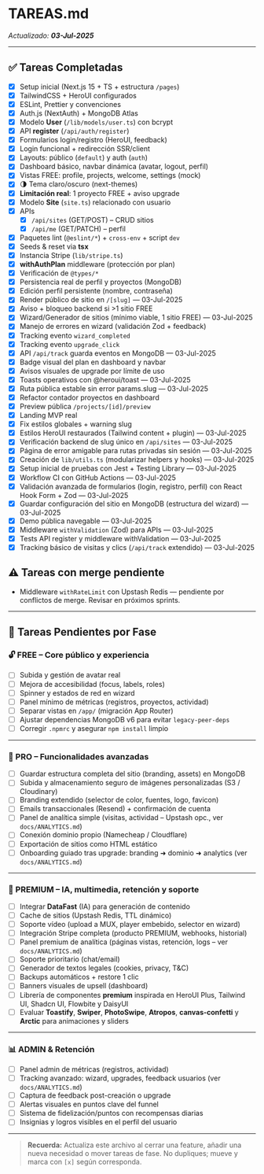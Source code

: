 # TAREAS.md

_Actualizado: **03-Jul-2025**_

---

## ✅ Tareas Completadas

- [x] Setup inicial (Next.js 15 + TS + estructura `/pages`)
- [x] TailwindCSS + HeroUI configurados
- [x] ESLint, Prettier y convenciones
- [x] Auth.js (NextAuth) + MongoDB Atlas
- [x] Modelo **User** (`/lib/models/user.ts`) con bcrypt
- [x] API **register** (`/api/auth/register`)
- [x] Formularios login/registro (HeroUI, feedback)
- [x] Login funcional + redirección SSR/client
- [x] Layouts: público (`default`) y auth (`auth`)
- [x] Dashboard básico, navbar dinámica (avatar, logout, perfil)
- [x] Vistas FREE: profile, projects, welcome, settings (mock)
- [x] 🌗 Tema claro/oscuro (next-themes)
- [x] **Limitación real**: 1 proyecto FREE + aviso upgrade
- [x] Modelo **Site** (`site.ts`) relacionado con usuario
- [x] APIs
  - [x] `/api/sites` (GET/POST) – CRUD sitios
  - [x] `/api/me` (GET/PATCH) – perfil
- [x] Paquetes lint (`@eslint/*`) + `cross-env` + script `dev`
- [x] Seeds & reset via **tsx**
- [x] Instancia Stripe (`lib/stripe.ts`)
- [x] **withAuthPlan** middleware (protección por plan)
- [x] Verificación de `@types/*`
- [x] Persistencia real de perfil y proyectos (MongoDB)
- [x] Edición perfil persistente (nombre, contraseña)
- [x] Render público de sitio en `/[slug]` — 03-Jul-2025
- [x] Aviso + bloqueo backend si >1 sitio FREE
- [x] Wizard/Generador de sitios (mínimo viable, 1 sitio FREE) — 03-Jul-2025
- [x] Manejo de errores en wizard (validación Zod + feedback)
- [x] Tracking evento `wizard_completed`
- [x] Tracking evento `upgrade_click`
- [x] API `/api/track` guarda eventos en MongoDB — 03-Jul-2025
- [x] Badge visual del plan en dashboard y navbar
- [x] Avisos visuales de upgrade por límite de uso
- [x] Toasts operativos con @heroui/toast — 03-Jul-2025
- [x] Ruta pública estable sin error params.slug — 03-Jul-2025
- [x] Refactor contador proyectos en dashboard
- [x] Preview pública `/projects/[id]/preview`
- [x] Landing MVP real
- [x] Fix estilos globales + warning slug
- [x] Estilos HeroUI restaurados (Tailwind content + plugin) — 03-Jul-2025
- [x] Verificación backend de slug único en `/api/sites` — 03-Jul-2025
- [x] Página de error amigable para rutas privadas sin sesión — 03-Jul-2025
- [x] Creación de `lib/utils.ts` (modularizar helpers y hooks) — 03-Jul-2025
- [x] Setup inicial de pruebas con Jest + Testing Library — 03-Jul-2025
- [x] Workflow CI con GitHub Actions — 03-Jul-2025
- [x] Validación avanzada de formularios (login, registro, perfil) con React Hook Form + Zod — 03-Jul-2025
- [x] Guardar configuración del sitio en MongoDB (estructura del wizard) — 03-Jul-2025
- [x] Demo pública navegable — 03-Jul-2025
- [x] Middleware `withValidation` (Zod) para APIs — 03-Jul-2025
- [x] Tests API register y middleware withValidation — 03-Jul-2025
- [x] Tracking básico de visitas y clics (`/api/track` extendido) — 03-Jul-2025

## ⚠️ Tareas con merge pendiente

- Middleware `withRateLimit` con Upstash Redis — pendiente por conflictos de merge. Revisar en próximos sprints.

---

## 🚧 Tareas Pendientes por Fase

### 🔓 FREE – Core público y experiencia

- [ ] Subida y gestión de avatar real
- [ ] Mejora de accesibilidad (focus, labels, roles)
- [ ] Spinner y estados de red en wizard
- [ ] Panel mínimo de métricas (registros, proyectos, actividad)
- [ ] Separar vistas en `/app/` (migración App Router)
- [ ] Ajustar dependencias MongoDB v6 para evitar `legacy-peer-deps`
- [ ] Corregir `.npmrc` y asegurar `npm install` limpio

---

### 💼 PRO – Funcionalidades avanzadas

- [ ] Guardar estructura completa del sitio (branding, assets) en MongoDB
- [ ] Subida y almacenamiento seguro de imágenes personalizadas (S3 / Cloudinary)
- [ ] Branding extendido (selector de color, fuentes, logo, favicon)
- [ ] Emails transaccionales (Resend) + confirmación de cuenta
- [ ] Panel de analítica simple (visitas, actividad – Upstash opc., ver `docs/ANALYTICS.md`)
- [ ] Conexión dominio propio (Namecheap / Cloudflare)
- [ ] Exportación de sitios como HTML estático
- [ ] Onboarding guiado tras upgrade: branding ➜ dominio ➜ analytics (ver `docs/ANALYTICS.md`)

---

### 🚀 PREMIUM – IA, multimedia, retención y soporte

- [ ] Integrar **DataFast** (IA) para generación de contenido
- [ ] Cache de sitios (Upstash Redis, TTL dinámico)
- [ ] Soporte vídeo (upload a MUX, player embebido, selector en wizard)
- [ ] Integración Stripe completa (producto PREMIUM, webhooks, historial)
- [ ] Panel premium de analítica (páginas vistas, retención, logs – ver `docs/ANALYTICS.md`)
- [ ] Soporte prioritario (chat/email)
- [ ] Generador de textos legales (cookies, privacy, T&C)
- [ ] Backups automáticos + restore 1 clic
- [ ] Banners visuales de upsell (dashboard)
- [ ] Librería de componentes **premium** inspirada en HeroUI Plus, Tailwind UI,
  Shadcn UI, Flowbite y DaisyUI
- [ ] Evaluar **Toastify**, **Swiper**, **PhotoSwipe**, **Atropos**, **canvas-confetti** y **Arctic** para animaciones y sliders

---

### 📊 ADMIN & Retención

- [ ] Panel admin de métricas (registros, actividad)
- [ ] Tracking avanzado: wizard, upgrades, feedback usuarios (ver `docs/ANALYTICS.md`)
- [ ] Captura de feedback post-creación o upgrade
- [ ] Alertas visuales en puntos clave del funnel
- [ ] Sistema de fidelización/puntos con recompensas diarias
- [ ] Insignias y logros visibles en el perfil del usuario

---

> **Recuerda:** Actualiza este archivo al cerrar una feature, añadir una nueva necesidad o mover tareas de fase. No dupliques; mueve y marca con `[x]` según corresponda.
